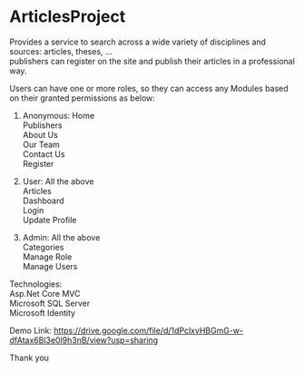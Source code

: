 # ArticlesProject
Provides a service to search across a wide variety of disciplines and sources: articles, theses, ... <br />
publishers can register on the site and publish their articles in a professional way.

Users can have one or more roles, so they can access any Modules based on their granted permissions as below:
1.	Anonymous:
 Home<br /> 
 Publishers<br /> 
 About Us<br /> 
 Our Team<br /> 
 Contact Us<br /> 
 Register<br /> 

2.	User:
 All the above<br /> 
 Articles<br /> 
 Dashboard<br /> 
 Login<br /> 
 Update Profile<br /> 

3.	Admin:
 All the above<br /> 
 Categories<br /> 
 Manage Role<br /> 
 Manage Users<br /> 

Technologies:<br /> 
 Asp.Net Core MVC<br /> 
 Microsoft SQL Server<br /> 
 Microsoft Identity<br /> 

Demo Link:
 https://drive.google.com/file/d/1dPclxvHBGmG-w-dfAtax6Bl3e0l9h3nB/view?usp=sharing

Thank you
